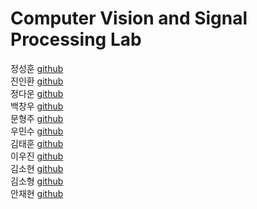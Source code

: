 # Computer Vision and Signal Processing Lab
정성훈 [github](https://github.com/currycurry915)  
진인환 [github](https://github.com/InHwanJin)  
정다운 [github](https://github.com/Da-OOn)  
백창우 [github](https://github.com/higokri)  
문형주 [github](https://github.com/MHJ0208)  
우민수 [github](https://github.com/MinSooWoo123)  
김태훈 [github](https://github.com/TriFullKim)  
이우진 [github](https://github.com/woojin1833)  
김소현 [github](https://github.com/sohyeon53)  
김소형 [github](https://github.com/SohyeongKim-hub)  
안재현 [github](https://github.com/jaehyeon201924149)
